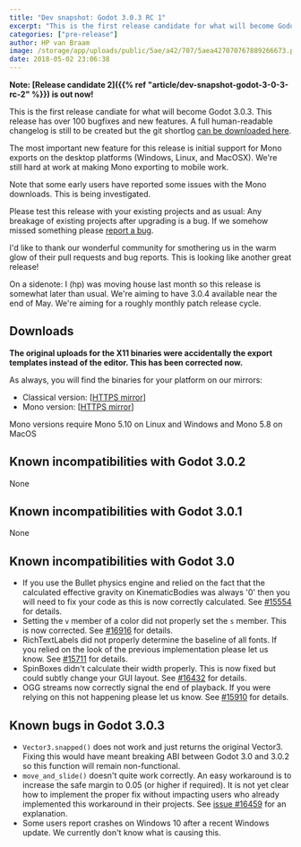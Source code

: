 ```yaml
---
title: "Dev snapshot: Godot 3.0.3 RC 1"
excerpt: "This is the first release candidate for what will become Godot 3.0.3. In this release we have initial support for Mono export for desktop platforms. Please test this release and report bugs!"
categories: ["pre-release"]
author: HP van Braam
image: /storage/app/uploads/public/5ae/a42/707/5aea427070767889266673.png
date: 2018-05-02 23:06:38
---
```


**Note: [Release candidate 2]({{% ref "article/dev-snapshot-godot-3-0-3-rc-2" %}}) is out now!**

This is the first release candiate for what will become Godot 3.0.3. This release has over 100 bugfixes and new features. A full human-readable changelog is still to be created but the git shortlog [can be downloaded here](https://downloads.tuxfamily.org/godotengine/3.0.3/rc1/Godot_v3.0.3-rc1_changelog.txt).

The most important new feature for this release is initial support for Mono exports on the desktop platforms (Windows, Linux, and MacOSX). We're still hard at work at making Mono exporting to mobile work.

Note that some early users have reported some issues with the Mono downloads. This is being investigated.

Please test this release with your existing projects and as usual: Any breakage of existing projects after upgrading is a bug. If we somehow missed something please [report a bug](https://github.com/godotengine/godot/issues/new).

I'd like to thank our wonderful community for smothering us in the warm glow of their pull requests and bug reports. This is looking like another great release!

On a sidenote: I (hp) was moving house last month so this release is somewhat later than usual. We're aiming to have 3.0.4 available near the end of May. We're aiming for a roughly monthly patch release cycle.

## Downloads

**The original uploads for the X11 binaries were accidentally the export templates instead of the editor. This has been corrected now.**

As always, you will find the binaries for your platform on our mirrors:

- Classical version: [[HTTPS mirror](https://downloads.tuxfamily.org/godotengine/3.0.3/rc1)]
- Mono version: [[HTTPS mirror](https://downloads.tuxfamily.org/godotengine/3.0.3/rc1/mono)]

Mono versions require Mono 5.10 on Linux and Windows and Mono 5.8 on MacOS

## Known incompatibilities with Godot 3.0.2

None

## Known incompatibilities with Godot 3.0.1

None

## Known incompatibilities with Godot 3.0

* If you use the Bullet physics engine and relied on the fact that the calculated effective gravity on KinematicBodies was always '0' then you will need to fix your code as this is now correctly calculated. See [#15554](https://github.com/godotengine/godot/issues/15554) for details.
* Setting the `v` member of a color did not properly set the `s` member. This is now corrected. See [#16916](https://github.com/godotengine/godot/pull/16916) for details.
* RichTextLabels did not properly determine the baseline of all fonts. If you relied on the look of the previous implementation please let us know. See [#15711](https://github.com/godotengine/godot/pull/15711) for details.
* SpinBoxes didn't calculate their width properly. This is now fixed but could subtly change your GUI layout. See [#16432](https://github.com/godotengine/godot/pull/16432) for details.
* OGG streams now correctly signal the end of playback. If you were relying on this not happening please let us know. See [#15910](https://github.com/godotengine/godot/pull/15910) for details.

## <a id="known-bugs"></a> Known bugs in Godot 3.0.3

* `Vector3.snapped()` does not work and just returns the original Vector3. Fixing this would have meant breaking ABI between Godot 3.0 and 3.0.2 so this function will remain non-functional.
* `move_and_slide()` doesn't quite work correctly. An easy workaround is to increase the safe margin to 0.05 (or higher if required). It is not yet clear how to implement the proper fix without impacting users who already implemented this workaround in their projects. See [issue #16459](https://github.com/godotengine/godot/issues/16459) for an explanation.
* Some users report crashes on Windows 10 after a recent Windows update. We currently don't know what is causing this.
